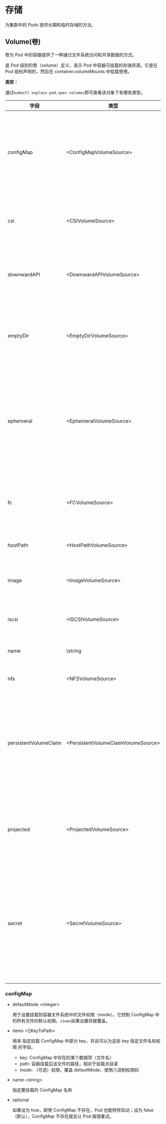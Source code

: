 # 存储

为集群中的 Pods 提供长期和临时存储的方法。

## Volume(卷)

卷为 Pod 中的容器提供了一种通过文件系统访问和共享数据的方式。

是 Pod 级别的卷（volume）定义，表示 Pod 中容器可挂载的存储资源。它是在 Pod 级别声明的，然后在 container.volumeMounts 中挂载使用。

**类型：**

通过`kubectl explain pod.spec.volumes`即可查看该对象下有哪些类型。

|字段|类型|描述|
|----|---|----|
|configMap|\<ConfigMapVolumeSource>|用于将 ConfigMap 资源挂载到 Pod 中的一种配置方式。通过 ConfigMap，你可以将配置数据（键值对、文件等）以卷的形式挂载到 Pod 的容器中，供容器内的应用程序使用。|
|csi|\<CSIVolumeSource>|它是一个标准化的接口，用于在容器编排系统（如 Kubernetes）与存储系统之间提供一致的存储管理方式。|
|downwardAPI|\<DownwardAPIVolumeSource>|用于将 Pod 或容器相关元数据（如 Pod 名称、命名空间、标签、注解等）以环境变量或文件的形式注入到容器中的机制。|
|emptyDir|\<EmptyDirVolumeSource>|emptyDir 是一个临时的、空的卷，在 Pod 创建时分配，并在 Pod 删除时销毁。它的内容在 Pod 运行期间可以被容器读写，适合临时数据存储。|
|ephemeral|\<EphemeralVolumeSource>|Ephemeral Volumes 是与 Pod 生命周期绑定的临时存储卷，Pod 删除后数据会丢失。它们扩展了 emptyDir 的功能，允许更灵活的配置，例如通过 generic ephemeral volumes 使用 StorageClass 动态分配存储。|
|fc|\<FCVolumeSource>|fc 卷允许 Pod 挂载通过光纤通道协议访问的存储设备。光纤通道是一种高性能存储网络协议，常用于企业级存储区域网络（SAN）。|
|hostPath|\<HostPathVolumeSource>|将节点主机的文件系统目录作为Pod内容器共享|
|image|\<ImageVolumeSource>|image 卷源代表一个在 kubelet 主机上可用的 OCI 对象（容器镜像或工件）。1.33beta特性默认关闭|
|iscsi|\<ISCSIVolumeSource>|用于将 iSCSI 存储挂载到 Pod 中。适用于需要高性能块存储的场景。|
|name|\string|卷的名称。必须是 DNS_LABEL 类型，并且在 Pod 内唯一。|
|nfs|\<NFSVolumeSource>|允许 Pod 挂载远程 NFS 服务器的共享目录。|
|persistentVolumeClaim|\<PersistentVolumeClaimVolumeSource>|它允许用户（或 Pod）声明对存储的需求（例如大小、访问模式），而无需直接管理底层的存储实现（如 NFS、iSCSI）。PVC 与 PersistentVolume（PV）配合使用，PV 定义实际的存储资源，PVC 则是对这些资源的请求。|
|projected|\<ProjectedVolumeSource>|是一种特殊的卷类型，用于将多种来源的数据（如 Secret、ConfigMap 或 Downward API）投射到同一个目录中，方便 Pod 内的容器访问。|
|secret|\<SecretVolumeSource>|用来给 Pod 传递敏感信息，例如密码。你可以将 Secret 存储在 Kubernetes API 服务器上，然后以文件的形式挂载到 Pod 中，无需直接与 Kubernetes 耦合。 secret 卷由 tmpfs（基于 RAM 的文件系统）提供存储，因此它们永远不会被写入非易失性（持久化的）存储器。|

### configMap

- defaultMode \<integer>

  用于设置挂载到容器文件系统中的文件权限（mode）。它控制 ConfigMap 中的所有文件的默认权限。`items`如果设置将被覆盖。

- items \<[]KeyToPath>

  用来 指定挂载 ConfigMap 中部分 key，并且可以为这些 key 指定文件名和权限 的字段。
  
  - key: ConfigMap 中存在的某个数据项（文件名）
  - path: 容器挂载后该文件的路径，相对于挂载点目录
  - mode: （可选）权限，覆盖 defaultMode，使用八进制权限码

- name \<string>

  指定要挂载的 ConfigMap 名称

- optional

  如果设为 true，即使 ConfigMap 不存在，Pod 也能照样启动；设为 false（默认），ConfigMap 不存在就会让 Pod 报错重试。

